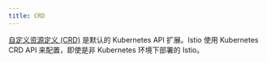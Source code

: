 ```yaml
---
title: CRD
---
```


[自定义资源定义 (CRD)](https://kubernetes.io/docs/concepts/extend-kubernetes/api-extension/custom-resources/)
是默认的 Kubernetes API 扩展。Istio 使用 Kubernetes CRD API 来配置，即使是非 Kubernetes 环境下部署的 Istio。
